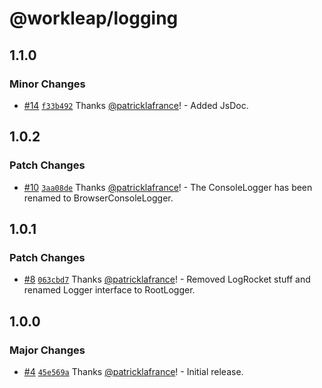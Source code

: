 # @workleap/logging

## 1.1.0

### Minor Changes

- [#14](https://github.com/workleap/wl-logging/pull/14) [`f33b492`](https://github.com/workleap/wl-logging/commit/f33b492aa92806eec03b2b1065de2f71ef7e2c99) Thanks [@patricklafrance](https://github.com/patricklafrance)! - Added JsDoc.

## 1.0.2

### Patch Changes

- [#10](https://github.com/workleap/wl-logging/pull/10) [`3aa08de`](https://github.com/workleap/wl-logging/commit/3aa08de20f15cf82280bbbda5fe38fb9bbc18129) Thanks [@patricklafrance](https://github.com/patricklafrance)! - The ConsoleLogger has been renamed to BrowserConsoleLogger.

## 1.0.1

### Patch Changes

- [#8](https://github.com/workleap/wl-logging/pull/8) [`063cbd7`](https://github.com/workleap/wl-logging/commit/063cbd7e8dbafcf2d32bad16dcb487deb91c17d6) Thanks [@patricklafrance](https://github.com/patricklafrance)! - Removed LogRocket stuff and renamed Logger interface to RootLogger.

## 1.0.0

### Major Changes

- [#4](https://github.com/workleap/wl-logging/pull/4) [`45e569a`](https://github.com/workleap/wl-logging/commit/45e569afa5c02f1196400334cbb45d383ec00d6a) Thanks [@patricklafrance](https://github.com/patricklafrance)! - Initial release.
